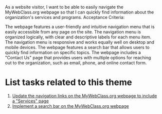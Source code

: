 As a website visitor, I want to be able to easily navigate the MyWebClass.org webpage so that I can quickly find information 
about the organization's services and programs.
Acceptance Criteria:

The webpage features a user-friendly and intuitive navigation menu that is easily accessible from any page on the site.
The navigation menu is organized logically, with clear and descriptive labels for each menu item.
The navigation menu is responsive and works equally well on desktop and mobile devices.
The webpage features a search bar that allows users to quickly find information on specific topics.
The webpage includes a "Contact Us" page that provides users with multiple options for reaching out to the organization, 
such as email, phone, and online contact form.

# List tasks related to this theme
1. [Update the navigation links on the MyWebClass.org webpage to include a "Services" page](https://github.com/tawana0518/mywebclass-agile-docs/blob/main/documentation/theme_1:MyWebClass_Website_Development/initiative3/Epic/User%20Story/Task/task3_1.md)
2. [Implement a search bar on the MyWebClass.org webpage](https://github.com/tawana0518/mywebclass-agile-docs/blob/main/documentation/theme_1:MyWebClass_Website_Development/initiative3/Epic/User%20Story/Task/task3_2.md)
